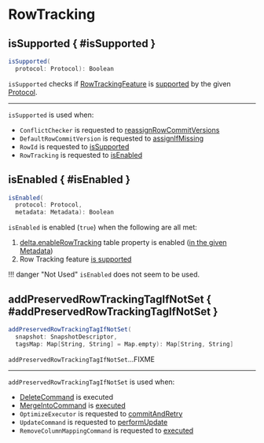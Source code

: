 # RowTracking

## isSupported { #isSupported }

```scala
isSupported(
  protocol: Protocol): Boolean
```

`isSupported` checks if [RowTrackingFeature](RowTrackingFeature.md) is [supported](../table-features/TableFeatureSupport.md#isFeatureSupported) by the given [Protocol](../Protocol.md).

---

`isSupported` is used when:

* `ConflictChecker` is requested to [reassignRowCommitVersions](../ConflictChecker.md#reassignRowCommitVersions)
* `DefaultRowCommitVersion` is requested to [assignIfMissing](DefaultRowCommitVersion.md#assignIfMissing)
* `RowId` is requested to [isSupported](RowId.md#isSupported)
* `RowTracking` is requested to [isEnabled](#isEnabled)

## isEnabled { #isEnabled }

```scala
isEnabled(
  protocol: Protocol,
  metadata: Metadata): Boolean
```

`isEnabled` is enabled (`true`) when the following are all met:

1. [delta.enableRowTracking](../table-properties/DeltaConfigs.md#ROW_TRACKING_ENABLED) table property is enabled ([in the given Metadata](../table-properties/DeltaConfig.md#fromMetaData))
1. Row Tracking feature [is supported](#isSupported)

!!! danger "Not Used"
    `isEnabled` does not seem to be used.

## addPreservedRowTrackingTagIfNotSet { #addPreservedRowTrackingTagIfNotSet }

```scala
addPreservedRowTrackingTagIfNotSet(
  snapshot: SnapshotDescriptor,
  tagsMap: Map[String, String] = Map.empty): Map[String, String]
```

`addPreservedRowTrackingTagIfNotSet`...FIXME

---

`addPreservedRowTrackingTagIfNotSet` is used when:

* [DeleteCommand](../commands/delete/DeleteCommand.md) is executed
* [MergeIntoCommand](../commands/merge/MergeIntoCommand.md) is [executed](../commands/merge/MergeIntoCommand.md#runMerge)
* `OptimizeExecutor` is requested to [commitAndRetry](../commands/optimize/OptimizeExecutor.md#commitAndRetry)
* `UpdateCommand` is requested to [performUpdate](../commands/update/UpdateCommand.md#performUpdate)
* `RemoveColumnMappingCommand` is requested to [executed](../commands/alter/RemoveColumnMappingCommand.md#run)
